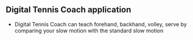 ## Digital Tennis Coach application

* Digital Tennis Coach can teach forehand, backhand, volley, serve by comparing your slow motion with the standard slow motion
